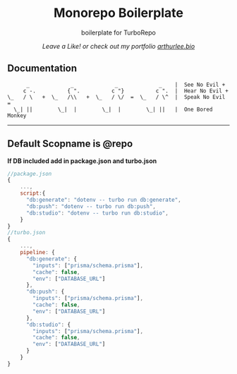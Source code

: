 <div align="center">
  <p>
    <h1>Monorepo Boilerplate</h1>
  </p>
  <p>
    boilerplate for TurboRepo
  </p>
  <p>
    <em>Leave a Like! or check out my portfolio <a href="https://arthurlee.bio">arthurlee.bio</a></em>
  </p>
</div>

## Documentation

```
      _             _             _             _    |  See No Evil +
     c -.          { ".          c "}          c ".  |  Hear No Evil +
\_   / \   +  \_   /\\   +  \_   / \/  =  \_   / \^  |  Speak No Evil =
  \_| ||        \_|  |        \_|  |        \_| ||   |  One Bored Monkey

```
---
Default Scopname is **@repo**
---
**If DB included add in package.json and turbo.json**
```js
//package.json
{
    ...,
    script:{
      "db:generate": "dotenv -- turbo run db:generate",
      "db:push": "dotenv -- turbo run db:push",
      "db:studio": "dotenv -- turbo run db:studio",
    }
}
//turbo.json
{
    ...,
    pipeline: {
      "db:generate": {
        "inputs": ["prisma/schema.prisma"],
        "cache": false,
        "env": ["DATABASE_URL"]
      },
      "db:push": {
        "inputs": ["prisma/schema.prisma"],
        "cache": false,
        "env": ["DATABASE_URL"]
      },
      "db:studio": {
        "inputs": ["prisma/schema.prisma"],
        "cache": false,
        "env": ["DATABASE_URL"]
      }
    }
}


```